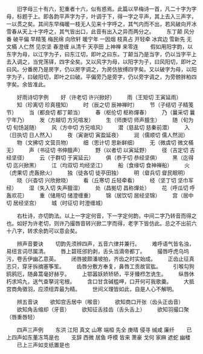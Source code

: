 <!-- { "loadSidebar": true } -->
　　旧字母三十有六，犯重者十六，似有惑焉。此篇以早梅诗一首，凡二十字为字母，标题于上。即各韵平声字为子，叶调于下，得一字之平声，其上去入三声字，一以贯之矣。其间东早梅暖一枝无人见来十字呼之，其气内而不出，若风破向开冰雪春从天上十字呼之，其气皆出口，此音有出入之异而两分之。
　　东丁颠 风分番 破平偏 早精笺 梅民绵 向欣轩 暖宁年 一因烟 枝真占 开轻牵 冰宾边 雪新先 无文樠 人仁然 见京坚 春澄缠 从清千 天亭田 上神禅 来零连
　　假如用阳字韵，以东字为母，以江字为子，曰东江切，即叶之曰东。丁颠当乃是当字，仍以当字平上去入调之，当党荡铎，四字全矣。又以风字为母，以阳字为子，曰风阳切，即叶之曰风。分番房乃是房字，仍以房字调之，为房仿放缚四字矣。又以破字为母，以阳字为子，曰破阳切，即叶之曰破。平偏旁乃是旁字，仍以旁字调之，为旁髈胖粕四字矣。余皆准此。

　　好雨诗切字例
　　好（许老切 许兴掀好）
　　雨（王矩切 王寅延雨）
　　知（珍离切 珍真氊知）
　　时（辰之切 辰神禅时）
　　节（子结切 子精笺节）
　　当（都良切 都丁颠当）
　　春（枢伦切 枢称燀春）
　　乃（曩采切 曩宁年乃）
　　发（方越切 方兄喧发）
　　生（师庚切 师声膻生）
　　随（旬为切 旬饧涎随）
　　风（方中切 方兄喧风）
　　潜（慈盐切 慈秦前潜）
　　入（日执切 日人然入）
　　夜（寅谢切 寅盈延夜）
　　润（儒顺切 儒人然润）
　　物（文拂切 文营员物）
　　细（思计切 思新鲜细）
　　无（微虞切 微文樠无）
　　声（书征切 书伸膻声）
　　野（以者切 以寅延野）
　　径（吉定切 吉经坚径）
　　云（于群切 于寅延云）
　　俱（恭于切 恭经坚俱）
　　黑（迄得切 迄兴掀黑）
　　江（均双切 均经坚江）
　　船（食缘切 食神禅船）
　　火（虎果切 虎轰掀火）
　　独（徒各切 徒亭田独）
　　明（睂兵切 睂民眠明）
　　晓（兴杳切 兴欣掀晓）
　　看（丘寒切 丘轻牵看）
　　经（坚丁切 坚巾军经）
　　湿（失入切 失声膻湿）
　　处（昌拠切 昌称燀处）
　　花（呼瓜切 呼轰欢花）
　　重（储用切 储澄缠重）
　　锦（居饮切 居经坚锦）
　　宫（居中切 居经坚宫）
　　城（时征切 时澄缠城）

　　右杜诗，亦切韵法。以上一字定何音，下一字定何韵，中间二字乃转音而得之也。如好为许老切，则许乃撮唇音转兴掀二字而得，老字下皆仿此。总之不出前六十八字，转求余韵可以意会矣。

　　辨声音要诀
　　切韵先须辨四声，五音六律并兼行。
　　难呼语气皆名浊，易纽言词尽属清。
　　唇上碧班邠豹剥，舌头当滴帝都丁。
　　撮唇呼虎乌坞污，卷舌伊幽乙意英。
　　闭唇披颇潘坡拍，齐齿之时实始成。
　　正齿止征真志只，穿牙拆摘塞筝笙。
　　齿唇分敷方奉复，鼻唇工贡故官肱。
　　引喉勾狗鸥鸦厄，随鼻蒿毫好赫亨。
　　上鄂嚣妖娇矫轿，平牙臻栉怎诜生。
　　纵唇休朽求鸠九，送气查拏诧宅根。
　　含口甘含碱槛呷，口开何可我歌羹。
　　大抵宫商角徵羽，应须纽弄最为精。
　　世间义理皆如此，自是人心不解明。

　　辨五音诀
　　欲知宫舌居中（喉音）
　　欲知商口开张（齿头正齿音）
　　欲知角舌缩却（牙音）
　　欲知征舌挂齿（舌头舌上）
　　欲知羽撮口聚（唇重唇轻）

　　四声三声例
　　东洪 江阳 真文 山寒 端桓 先全 庚晴 侵寻 缄咸 廉纤
　　已上四声如东董冻笃是也
　　支辞 西微 居鱼 呼模 皆来 萧豪 戈何 家麻 遮蛇 幽楼
　　已上三声如支纸置是也
　 
